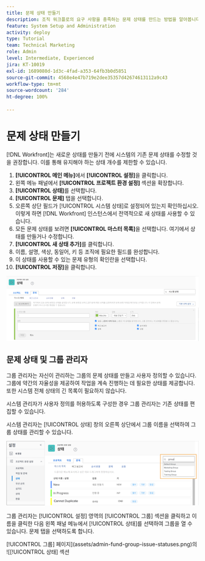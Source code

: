 ```yaml
---
title: 문제 상태 만들기
description: 조직 워크플로의 요구 사항을 충족하는 문제 상태를 만드는 방법을 알아봅니다.
feature: System Setup and Administration
activity: deploy
type: Tutorial
team: Technical Marketing
role: Admin
level: Intermediate, Experienced
jira: KT-10019
exl-id: 1689080d-1d3c-4fad-a353-64fb3b0d5851
source-git-commit: 4568e4e47b719e2dee35357d42674613112a9c43
workflow-type: tm+mt
source-wordcount: '284'
ht-degree: 100%

---
```


# 문제 상태 만들기

[!DNL Workfront]는 새로운 상태를 만들기 전에 시스템의 기존 문제 상태를 수정할 것을 권장합니다. 이를 통해 유지해야 하는 상태 개수를 제한할 수 있습니다.

1. **[!UICONTROL 메인 메뉴]**&#x200B;에서 **[!UICONTROL 설정]**&#x200B;을 클릭합니다.
1. 왼쪽 메뉴 패널에서 **[!UICONTROL 프로젝트 환경 설정]** 섹션을 확장합니다.
1. **[!UICONTROL 상태]**&#x200B;를 선택합니다.
1. **[!UICONTROL 문제]** 탭을 선택합니다.
1. 오른쪽 상단 필드가 [!UICONTROL 시스템 상태]로 설정되어 있는지 확인하십시오. 이렇게 하면 [!DNL Workfront] 인스턴스에서 전역적으로 새 상태를 사용할 수 있습니다.
1. 모든 문제 상태를 보려면 **[!UICONTROL 마스터 목록]**&#x200B;을 선택합니다. 여기에서 상태를 만들거나 수정합니다.
1. **[!UICONTROL 새 상태 추가]**&#x200B;를 클릭합니다.
1. 이름, 설명, 색상, 동일어, 키 등 조직에 필요한 필드를 완성합니다.
1. 이 상태를 사용할 수 있는 문제 유형의 확인란을 선택합니다.
1. **[!UICONTROL 저장]**&#x200B;을 클릭합니다.

![[!UICONTROL 상태] 페이지의 새 상태 창](assets/admin-fund-create-issue-status.png)

## 문제 상태 및 그룹 관리자

그룹 관리자는 자신이 관리하는 그룹의 문제 상태를 만들고 사용자 정의할 수 있습니다. 그룹에 약간의 자율성을 제공하여 작업을 계속 진행하는 데 필요한 상태를 제공합니다. 또한 시스템 전체 상태의 긴 목록이 필요하지 않습니다.

시스템 관리자가 사용자 정의를 허용하도록 구성한 경우 그룹 관리자는 기존 상태를 편집할 수 있습니다.

시스템 관리자는 [!UICONTROL 상태] 창의 오른쪽 상단에서 그룹 이름을 선택하여 그룹 상태를 관리할 수 있습니다.

![[!UICONTROL 상태] 페이지의 그룹 목록 메뉴](assets/admin-fund-change-group-master-list.png)

그룹 관리자는 [!UICONTROL 설정] 영역의 [!UICONTROL 그룹] 섹션을 클릭하고 이름을 클릭한 다음 왼쪽 패널 메뉴에서 [!UICONTROL 상태]를 선택하여 그룹을 열 수 있습니다. 문제 탭을 선택하도록 합니다.

[!UICONTROL 그룹] 페이지](assets/admin-fund-group-issue-statuses.png)의 ![[!UICONTROL 상태] 섹션

<!--
For detailed information on how managing statuses can be done by group administrators, see these articles:
Create and customize group statuses
Group administrators
-->

<!--
learn more URLs
Issue statuses
Create and customize system-wide statuses
-->
